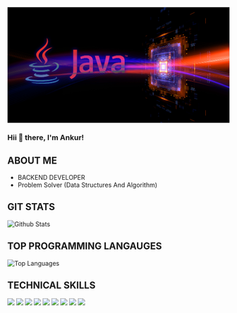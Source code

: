 <a><img align="center" src="https://raw.githubusercontent.com/Ankur310/Ankur310/main/how-to-troubleshoot-java-cpu.jpg"/></a>


### Hii 👋 there, I'm Ankur!

## ABOUT ME
- BACKEND DEVELOPER
- Problem Solver (Data Structures And Algorithm)

## GIT STATS
![Github Stats](https://github-readme-stats.vercel.app/api?username=Ankur310&theme=radical)

## TOP PROGRAMMING LANGAUGES
![Top Languages](https://github-readme-stats.vercel.app/api/top-langs/?username=Ankur310&show_icons=true&theme=dracula)

## TECHNICAL SKILLS
<div style="display: "flex"; margin-left: "30px"">
<img src="https://img.shields.io/badge/-HTML-e34f26?logo=html5&logoColor=fff">
<img src="https://img.shields.io/badge/-CSS3-1572B6?logo=CSS3&logoColor=fff">
  <img src="https://img.shields.io/badge/-JAVA-007396?logo=java&logoColor=fff">
   <img src="https://img.shields.io/badge/-JAVASCRIPT-F7DF1E?logo=javascript&logoColor=fff">
   <img src="https://img.shields.io/badge/-hibernate-59666C?logo=hibernate&logoColor=fff">
   <img src="https://img.shields.io/badge/-tailwindcss-06B6D4?logo=tailwindcss&logoColor=fff">
  <img src="https://img.shields.io/badge/-mysql-4479A1?logo=mysql&logoColor=fff">
  <img src="https://img.shields.io/badge/-springboot-6DB33F?logo=springboot&logoColor=fff">
  <img src="https://img.shields.io/badge/-spring-6DB33F?logo=spring&logoColor=fff">
  </div>
